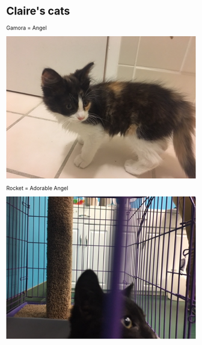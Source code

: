 
# Claire's cats

Gamora = Angel

<img src="/claire/gamora.jpg" alt="Gamora"/>

Rocket = Adorable Angel

<img src="/claire/rocket_eyes.jpg" alt="Rocket the cat"/>

